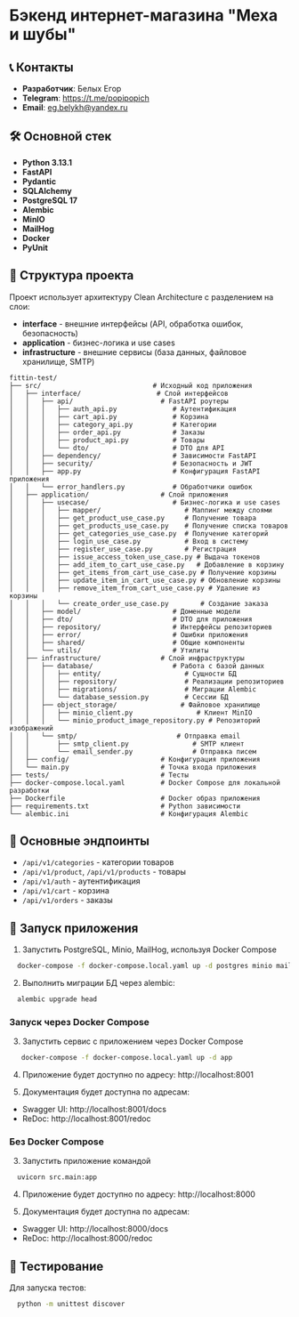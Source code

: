 # Бэкенд интернет-магазина "Меха и шубы"

## 📞 Контакты

- **Разработчик**: Белых Егор
- **Telegram**: https://t.me/popipopich
- **Email**: eg.belykh@yandex.ru

## 🛠 Основной стек

- **Python 3.13.1**
- **FastAPI**
- **Pydantic**
- **SQLAlchemy**
- **PostgreSQL 17**
- **Alembic**
- **MinIO**
- **MailHog**
- **Docker**
- **PyUnit**

## 📁 Структура проекта

Проект использует архитектуру Clean Architecture с разделением на слои:

- **interface** - внешние интерфейсы (API, обработка ошибок, безопасность)
- **application** - бизнес-логика и use cases
- **infrastructure** - внешние сервисы (база данных, файловое хранилище, SMTP)

```
fittin-test/
├── src/                            # Исходный код приложения
│   ├── interface/                   # Слой интерфейсов
│   │   ├── api/                      # FastAPI роутеры
│   │   │   ├── auth_api.py              # Аутентификация
│   │   │   ├── cart_api.py              # Корзина
│   │   │   ├── category_api.py          # Категории
│   │   │   ├── order_api.py             # Заказы
│   │   │   ├── product_api.py           # Товары
│   │   │   └── dto/                     # DTO для API
│   │   ├── dependency/                  # Зависимости FastAPI
│   │   ├── security/                    # Безопасность и JWT
│   │   ├── app.py                       # Конфигурация FastAPI приложения
│   │   └── error_handlers.py            # Обработчики ошибок
│   ├── application/                  # Слой приложения
│   │   ├── usecase/                     # Бизнес-логика и use cases
│   │   │   ├── mapper/                     # Маппинг между слоями
│   │   │   ├── get_product_use_case.py     # Получение товара
│   │   │   ├── get_products_use_case.py    # Получение списка товаров
│   │   │   ├── get_categories_use_case.py  # Получение категорий
│   │   │   ├── login_use_case.py           # Вход в систему
│   │   │   ├── register_use_case.py        # Регистрация
│   │   │   ├── issue_access_token_use_case.py # Выдача токенов
│   │   │   ├── add_item_to_cart_use_case.py   # Добавление в корзину
│   │   │   ├── get_items_from_cart_use_case.py # Получение корзины
│   │   │   ├── update_item_in_cart_use_case.py # Обновление корзины
│   │   │   ├── remove_item_from_cart_use_case.py # Удаление из корзины
│   │   │   └── create_order_use_case.py        # Создание заказа
│   │   ├── model/                       # Доменные модели
│   │   ├── dto/                         # DTO для приложения
│   │   ├── repository/                  # Интерфейсы репозиториев
│   │   ├── error/                       # Ошибки приложения
│   │   ├── shared/                      # Общие компоненты
│   │   └── utils/                       # Утилиты
│   ├── infrastructure/               # Слой инфраструктуры
│   │   ├── database/                    # Работа с базой данных
│   │   │   ├── entity/                     # Сущности БД
│   │   │   ├── repository/                 # Реализации репозиториев
│   │   │   ├── migrations/                 # Миграции Alembic
│   │   │   └── database_session.py         # Сессии БД
│   │   ├── object_storage/                # Файловое хранилище
│   │   │   ├── minio_client.py                # Клиент MinIO
│   │   │   └── minio_product_image_repository.py # Репозиторий изображений
│   │   └── smtp/                         # Отправка email
│   │       ├── smtp_client.py                # SMTP клиент
│   │       └── email_sender.py               # Отправка писем
│   ├── config/                       # Конфигурация приложения
│   └── main.py                       # Точка входа приложения
├── tests/                            # Тесты
├── docker-compose.local.yaml         # Docker Compose для локальной разработки
├── Dockerfile                        # Docker образ приложения
├── requirements.txt                  # Python зависимости
└── alembic.ini                       # Конфигурация Alembic
```

## 🔧 Основные эндпоинты

- `/api/v1/categories` - категории товаров
- `/api/v1/product`, `/api/v1/products` - товары
- `/api/v1/auth` - аутентификация
- `/api/v1/cart` - корзина
- `/api/v1/orders` - заказы

## 🚀 Запуск приложения

1. Запустить PostgreSQL, Minio, MailHog, используя Docker Compose

```bash
  docker-compose -f docker-compose.local.yaml up -d postgres minio mailhog 
```

2. Выполнить миграции БД через alembic:

```bash
  alembic upgrade head
```

### Запуск через Docker Compose

3. Запустить сервис с приложением через Docker Compose

```bash
   docker-compose -f docker-compose.local.yaml up -d app
```

4. Приложение будет доступно по адресу: http://localhost:8001


5. Документация будет доступна по адресам:

- Swagger UI: http://localhost:8001/docs
- ReDoc: http://localhost:8001/redoc

### Без Docker Compose

3. Запустить приложение командой

```bash
  uvicorn src.main:app
```

4. Приложение будет доступно по адресу: http://localhost:8000


5. Документация будет доступна по адресам:

- Swagger UI: http://localhost:8000/docs
- ReDoc: http://localhost:8000/redoc

## 🧪 Тестирование

Для запуска тестов:

```bash
  python -m unittest discover
```